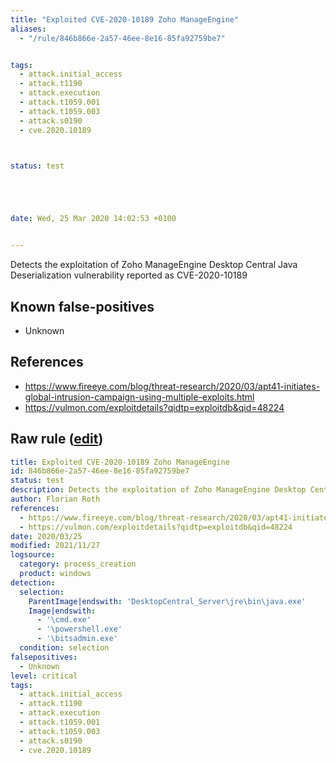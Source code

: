 ```yaml
---
title: "Exploited CVE-2020-10189 Zoho ManageEngine"
aliases:
  - "/rule/846b866e-2a57-46ee-8e16-85fa92759be7"


tags:
  - attack.initial_access
  - attack.t1190
  - attack.execution
  - attack.t1059.001
  - attack.t1059.003
  - attack.s0190
  - cve.2020.10189



status: test





date: Wed, 25 Mar 2020 14:02:53 +0100


---
```


Detects the exploitation of Zoho ManageEngine Desktop Central Java Deserialization vulnerability reported as CVE-2020-10189

<!--more-->


## Known false-positives

* Unknown



## References

* https://www.fireeye.com/blog/threat-research/2020/03/apt41-initiates-global-intrusion-campaign-using-multiple-exploits.html
* https://vulmon.com/exploitdetails?qidtp=exploitdb&qid=48224


## Raw rule ([edit](https://github.com/SigmaHQ/sigma/edit/master/rules/windows/process_creation/proc_creation_win_exploit_cve_2020_10189.yml))
```yaml
title: Exploited CVE-2020-10189 Zoho ManageEngine
id: 846b866e-2a57-46ee-8e16-85fa92759be7
status: test
description: Detects the exploitation of Zoho ManageEngine Desktop Central Java Deserialization vulnerability reported as CVE-2020-10189
author: Florian Roth
references:
  - https://www.fireeye.com/blog/threat-research/2020/03/apt41-initiates-global-intrusion-campaign-using-multiple-exploits.html
  - https://vulmon.com/exploitdetails?qidtp=exploitdb&qid=48224
date: 2020/03/25
modified: 2021/11/27
logsource:
  category: process_creation
  product: windows
detection:
  selection:
    ParentImage|endswith: 'DesktopCentral_Server\jre\bin\java.exe'
    Image|endswith:
      - '\cmd.exe'
      - '\powershell.exe'
      - '\bitsadmin.exe'
  condition: selection
falsepositives:
  - Unknown
level: critical
tags:
  - attack.initial_access
  - attack.t1190
  - attack.execution
  - attack.t1059.001
  - attack.t1059.003
  - attack.s0190
  - cve.2020.10189

```
